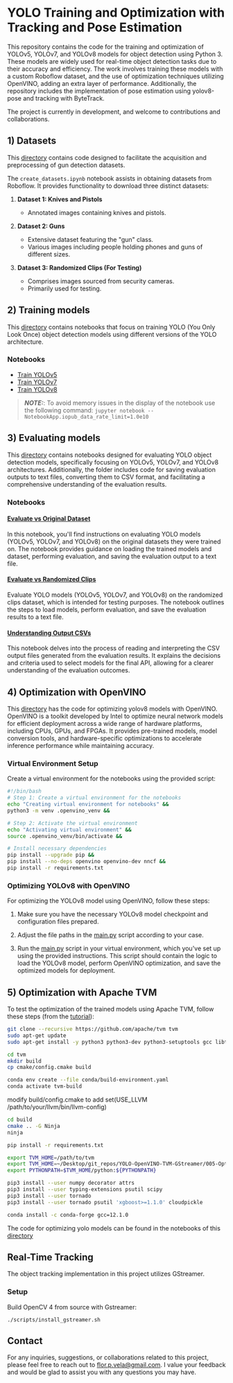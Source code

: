 # YOLO Training and Optimization with Tracking and Pose Estimation

This repository contains the code for the training and optimization of YOLOv5, YOLOv7, and YOLOv8 models for object detection using Python 3. These models are widely used for real-time object detection tasks due to their accuracy and efficiency. The work involves training these models with a custom Roboflow dataset, and the use of optimization techniques utilizing OpenVINO, adding an extra layer of performance. Additionally, the repository includes the implementation of pose estimation using yolov8-pose and tracking with ByteTrack.

The project is currently in development, and welcome to contributions and collaborations.

## 1) Datasets

This [directory](001-Datasets) contains code designed to facilitate the acquisition and preprocessing of gun detection datasets. 

The `create_datasets.ipynb` notebook assists in obtaining datasets from Roboflow. It provides functionality to download three distinct datasets:

1. **Dataset 1: Knives and Pistols**
   - Annotated images containing knives and pistols.
   
2. **Dataset 2: Guns**
   - Extensive dataset featuring the "gun" class.
   - Various images including people holding phones and guns of different sizes.
   
3. **Dataset 3: Randomized Clips (For Testing)**
   - Comprises images sourced from security cameras.
   - Primarily used for testing.


## 2) Training models

This [directory](002-Training-models) contains notebooks that focus on training YOLO (You Only Look Once) object detection models using different versions of the YOLO architecture.

### Notebooks

- [Train YOLOv5](002-Training-models/yolov5/train_yolov5.ipynb)
- [Train YOLOv7](002-Training-models/yolov7/train_yolov7.ipynb)
- [Train YOLOv8](002-Training-models/yolov8/train_yolov8.ipynb)

> **_NOTE:_**: To avoid memory issues in the display of the notebook use the following command: ```jupyter notebook --NotebookApp.iopub_data_rate_limit=1.0e10```

## 3) Evaluating models

This [directory](003-Evaluating-models) contains notebooks designed for evaluating YOLO object detection models, specifically focusing on YOLOv5, YOLOv7, and YOLOv8 architectures. Additionally, the folder includes code for saving evaluation outputs to text files, converting them to CSV format, and facilitating a comprehensive understanding of the evaluation results.

### Notebooks

#### [Evaluate vs Original Dataset](eval_vs_original_dataset.ipynb)

In this notebook, you'll find instructions on evaluating YOLO models (YOLOv5, YOLOv7, and YOLOv8) on the original datasets they were trained on. The notebook provides guidance on loading the trained models and dataset, performing evaluation, and saving the evaluation output to a text file.

#### [Evaluate vs Randomized Clips](eval_vs_randomized_clips.ipynb)

Evaluate YOLO models (YOLOv5, YOLOv7, and YOLOv8) on the randomized clips dataset, which is intended for testing purposes. The notebook outlines the steps to load models, perform evaluation, and save the evaluation results to a text file.

#### [Understanding Output CSVs](understanding_output_csvs.ipynb)

This notebook delves into the process of reading and interpreting the CSV output files generated from the evaluation results. It explains the decisions and criteria used to select models for the final API, allowing for a clearer understanding of the evaluation outcomes.

## 4) Optimization with OpenVINO

This [directory](004-Optimization-with-OpenVINO) has the code for optimizing yolov8 models with OpenVINO. OpenVINO is a toolkit developed by Intel to optimize neural network models for efficient deployment across a wide range of hardware platforms, including CPUs, GPUs, and FPGAs. It provides pre-trained models, model conversion tools, and hardware-specific optimizations to accelerate inference performance while maintaining accuracy.

### Virtual Environment Setup

Create a virtual environment for the notebooks using the provided script:

```bash
#!/bin/bash
# Step 1: Create a virtual environment for the notebooks
echo "Creating virtual environment for notebooks" &&
python3 -m venv .openvino_venv &&

# Step 2: Activate the virtual environment
echo "Activating virtual environment" &&
source .openvino_venv/bin/activate &&

# Install necessary dependencies
pip install --upgrade pip &&
pip install --no-deps openvino openvino-dev nncf &&
pip install -r requirements.txt
```

### Optimizing YOLOv8 with OpenVINO

For optimizing the YOLOv8 model using OpenVINO, follow these steps:

1. Make sure you have the necessary YOLOv8 model checkpoint and configuration files prepared.

2. Adjust the file paths in the [main.py](004-Optimization-with-OpenVINO/main.py) script according to your case. 

3. Run the [main.py](004-Optimization-with-OpenVINO/main.py) script in your virtual environment, which you've set up using the provided instructions. This script should contain the logic to load the YOLOv8 model, perform OpenVINO optimization, and save the optimized models for deployment.


## 5) Optimization with Apache TVM

To test the optimization of the trained models using Apache TVM, follow these steps (from the [tutorial](https://tvm.apache.org/docs/install/from_source.html#)):

```bash
git clone --recursive https://github.com/apache/tvm tvm
sudo apt-get update
sudo apt-get install -y python3 python3-dev python3-setuptools gcc libtinfo-dev zlib1g-dev build-essential cmake libedit-dev libxml2-dev

cd tvm 
mkdir build
cp cmake/config.cmake build

conda env create --file conda/build-environment.yaml
conda activate tvm-build
```

modify build/config.cmake to add set(USE_LLVM /path/to/your/llvm/bin/llvm-config)

```bash
cd build
cmake .. -G Ninja
ninja

pip install -r requirements.txt

export TVM_HOME=/path/to/tvm
export TVM_HOME=~/Desktop/git_repos/YOLO-OpenVINO-TVM-GStreamer/005-Optimization-with-ApacheTVM/tvm
export PYTHONPATH=$TVM_HOME/python:${PYTHONPATH}

pip3 install --user numpy decorator attrs
pip3 install --user typing-extensions psutil scipy
pip3 install --user tornado
pip3 install --user tornado psutil 'xgboost>=1.1.0' cloudpickle

conda install -c conda-forge gcc=12.1.0
```

The code for optimizing yolo models can be found in the notebooks of this [directory](005-Optimization-with-ApacheTVM)

## Real-Time Tracking

The object tracking implementation in this project utilizes GStreamer.

### Setup

Build OpenCV 4 from source with Gstreamer:

```shell
./scripts/install_gstreamer.sh
```




## Contact

For any inquiries, suggestions, or collaborations related to this project, please feel free to reach out to flor.p.vela@gmail.com. I value your feedback and would be glad to assist you with any questions you may have.
